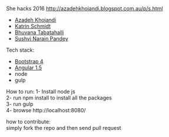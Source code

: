 
She hacks 2016
<a href="http://azadehkhojandi.blogspot.com.au/p/s.html">http://azadehkhojandi.blogspot.com.au/p/s.html</a>

<ul>
<li>
<a href ="https://au.linkedin.com/in/azadeh-khojandi-ba441b3">Azadeh Khojandi</a>
</li>
<li>
<a href ="https://au.linkedin.com/in/kaschmi">Katrin Schmidt</a>
</li>
<li>
<a href="https://au.linkedin.com/in/bhuvanatn"> Bhuvana Tabatahalli</a>
</li>
<li>
  <a href="https://au.linkedin.com/in/sushvi">Sushvi Narain Pandey</a>
</li>

</ul>

Tech stack:
<ul>
<li>
<a href ="http://v4-alpha.getbootstrap.com/getting-started/build-tools/#tooling-setup">Bootstrap 4</a>
</li>
<li>
<a href ="https://docs.angularjs.org/guide/component">Angular 1.5</a>
</li>
<li>
node 
</li>
<li>
gulp
</li>
</ul>

<p>
How to run:
1- Install node js <br/>
2- run npm install to install all the packages <br/>
3- run gulp <br/>
4- browse http://localhost:8080/ <br/>
</P>
<p>
how to contribute: <br/>
simply fork the repo and then send pull request
</P>









